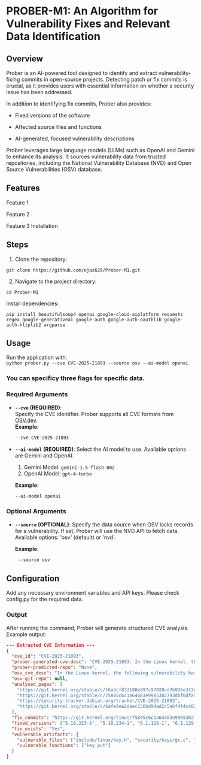 # PROBER-M1: An Algorithm for Vulnerability Fixes and Relevant Data Identification

## Overview 
Prober is an AI-powered tool designed to identify and extract vulnerability-fixing commits in open-source projects. Detecting patch or fix commits is crucial, as it provides users with essential information on whether a security issue has been addressed.

In addition to identifying fix commits, Prober also provides:

- Fixed versions of the software

- Affected source files and functions

- AI-generated, focused vulnerability descriptions

Prober leverages large language models (LLMs) such as OpenAI and Gemini to enhance its analysis. It sources vulnerability data from trusted repositories, including the National Vulnerability Database (NVD) and Open Source Vulnerabilities (OSV) database.

## Features

Feature 1

Feature 2

Feature 3
 Installation

## Steps

1. Clone the repository:

`git clone https://github.com/ejaz629/Prober-M1.git`

2. Navigate to the project directory:

`cd Prober-M1`

Install dependencies:

`pip install beautifulsoup4 openai google-cloud-aiplatform requests regex google-generativeai google-auth google-auth-oauthlib google-auth-httplib2 argparse`


## Usage
Run the application with:  
`python prober.py --cve CVE-2025-21893 --source osv --ai-model openai`

### You can specificy three flags for specific data.

### Required Arguments  
- **`--cve` (REQUIRED)**:  
  Specify the CVE identifier. Prober supports all CVE formats from [OSV.dev](https://osv.dev/).  
  **Example:**  
  ```sh
  --cve CVE-2025-21893

- **`--ai-model` (REQUIRED)**:
Select the AI model to use. Available options are Gemini and OpenAI.
  1. Gemini Model: `gemini-1.5-flash-002`
  2. OpenAI Model: `gpt-4-turbo`
  
  **Example:**
  ```sh
  --ai-model openai

### Optional Arguments
- **`--source` (OPTIONAL)**:
Specify the data source when OSV lacks records for a vulnerability. If set, Prober will use the NVD API to fetch data.
Available options: 'osv' (default) or 'nvd'.

  **Example:**
  ```sh 
   --source osv

## Configuration

Add any necessary environment variables and API keys. Please check config.py for the required data.

### Output  

After running the command, Prober will generate structured CVE analysis. Example output:  

```json
--- Extracted CVE Information ---
{
  "cve_id": "CVE-2025-21893",
  "prober-generated-cve-desc": "CVE-2025-21893: In the Linux kernel, the key_put() function allows access to a key after its reference count has been reduced to 0, leading to a use-after-free (UAF) vulnerability. This occurs because quota reclamation is performed in key_put() after the key's usage is reduced to 0, accessing the key after it may have been destroyed by the garbage collector thread.",
  "prober-predicted-repo": "None",
  "osv_cve_desc": "In the Linux kernel, the following vulnerability has been resolved:\n\nkeys: Fix UAF in key_put()\n\nOnce a key's reference count has been reduced to 0, the garbage collector\nthread may destroy it at any time and so key_put() is not allowed to touch\nthe key after that point. The most key_put() is normally allowed to do is\nto touch key_gc_work as that's a static global variable.\n\nHowever, in an effort to speed up the reclamation of quota, this is now\ndone in key_put() once the key's usage is reduced to 0 - but now the code\nis looking at the key after the deadline, which is forbidden.\n\nFix this by using a flag to indicate that a key can be gc'd now rather than\nlooking at the key's refcount in the garbage collector.",
  "osv-git-repo": null,
  "analysed_pages": [
    "https://git.kernel.org/stable/c/f6a3cf833188e897c97028cd7b926e3f2cb1a8c0",
    "https://git.kernel.org/stable/c/75845c6c1a64483e9985302793dbf0dfa5f71e32",
    "https://security-tracker.debian.org/tracker/CVE-2025-21893",
    "https://git.kernel.org/stable/c/6afe2ea2daec156bd94ad2c5a6f4f4c48240dcd3"
  ],
  "fix_commits": "https://git.kernel.org/linus/75845c6c1a64483e9985302793dbf0dfa5f71e32",
  "fixed_versions": ["5.10.223-1", "5.10.234-1", "6.1.128-1", "6.1.129-1", "6.12.21-1"],
  "fix_exists": "Yes",
  "vulnerable_artifacts": {
    "vulnerable_files": ["include/linux/key.h", "security/keys/gc.c", "security/keys/key.c"],
    "vulnerable_functions": ["key_put"]
  }
}




